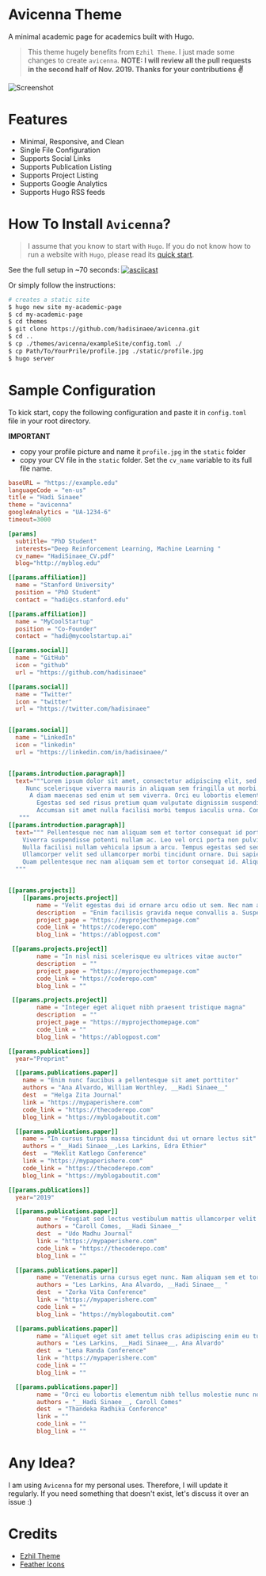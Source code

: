 # Avicenna Theme
A minimal academic page for academics built with Hugo.

> This theme hugely benefits from `Ezhil Theme`. I just made some changes to create `avicenna`.
> __NOTE: I will review all the pull requests in the second half of Nov. 2019. Thanks for your contributions :v:__

![Screenshot](images/screenshot.png "Avicenna")

# Features
* Minimal, Responsive, and Clean
* Single File Configuration
* Supports Social Links
* Supports Publication Listing
* Supports Project Listing
* Supports Google Analytics
* Supports Hugo RSS feeds

# How To Install `Avicenna`?
> I assume that you know to start with `Hugo`. If you do not know how to run a website with `Hugo`, please read its [quick start](https://gohugo.io/getting-started/quick-start/).

See the full setup in ~70 seconds:
[![asciicast](https://asciinema.org/a/7ZReSH0ws7HVbI1c6UUN7wzfd.svg)](https://asciinema.org/a/7ZReSH0ws7HVbI1c6UUN7wzfd)

Or simply follow the instructions:
```bash
# creates a static site
$ hugo new site my-academic-page
$ cd my-academic-page
$ cd themes
$ git clone https://github.com/hadisinaee/avicenna.git
$ cd ..
$ cp ./themes/avicenna/exampleSite/config.toml ./
$ cp Path/To/YourPrile/profile.jpg ./static/profile.jpg
$ hugo server
```

# Sample Configuration

To kick start, copy the following configuration and paste it in `config.toml` file in your root directory.

__IMPORTANT__
 - copy your profile picture and name it `profile.jpg` in the `static` folder
 - copy your CV file in the `static` folder. Set the `cv_name` variable to its full file name.

```toml
baseURL = "https://example.edu"
languageCode = "en-us"
title = "Hadi Sinaee"
theme = "avicenna"
googleAnalytics = "UA-1234-6"
timeout=3000

[params]
  subtitle= "PhD Student"
  interests="Deep Reinforcement Learning, Machine Learning "
  cv_name= "HadiSinaee_CV.pdf"
  blog="http://myblog.edu"

[[params.affiliation]]
  name = "Stanford University"
  position = "PhD Student"
  contact = "hadi@cs.stanford.edu"

[[params.affiliation]]
  name = "MyCoolStartup"
  position = "Co-Founder"
  contact = "hadi@mycoolstartup.ai"

[[params.social]]
  name = "GitHub"
  icon = "github"
  url = "https://github.com/hadisinaee"

[[params.social]]
  name = "Twitter"
  icon = "twitter"
  url = "https://twitter.com/hadisinaee"


[[params.social]]
  name = "LinkedIn"
  icon = "linkedin"
  url = "https://linkedin.com/in/hadisinaee/"


[[params.introduction.paragraph]]
  text="""Lorem ipsum dolor sit amet, consectetur adipiscing elit, sed do eiusmod tempor incididunt ut labore et dolore magna aliqua.
	 Nunc scelerisque viverra mauris in aliquam sem fringilla ut morbi. Integer feugiat scelerisque varius morbi enim.
	  A diam maecenas sed enim ut sem viverra. Orci eu lobortis elementum nibh tellus.
		Egestas sed sed risus pretium quam vulputate dignissim suspendisse in.
		Accumsan sit amet nulla facilisi morbi tempus iaculis urna. Condimentum lacinia quis vel eros donec.
   """
[[params.introduction.paragraph]]
  text=""" Pellentesque nec nam aliquam sem et tortor consequat id porta.
	Viverra suspendisse potenti nullam ac. Leo vel orci porta non pulvinar neque laoreet.
	Nulla facilisi nullam vehicula ipsum a arcu. Tempus egestas sed sed risus pretium quam vulputate dignissim suspendisse.
	Ullamcorper velit sed ullamcorper morbi tincidunt ornare. Dui sapien eget mi proin sed libero.
	Quam pellentesque nec nam aliquam sem et tortor consequat id. Aliquet lectus proin nibh nisl.
  """


[[params.projects]]
	[[params.projects.project]]
		name = "Velit egestas dui id ornare arcu odio ut sem. Nec nam aliquam sem et tortor"
		description  = "Enim facilisis gravida neque convallis a. Suspendisse potenti nullam ac tortor vitae purus faucibus ornare suspendisse.Velit egestas dui id ornare arcu odio ut sem. Nec nam aliquam sem et tortor. In nisl nisi scelerisque eu ultrices vitae auctor."
		project_page = "https://myprojecthomepage.com"
		code_link = "https://coderepo.com"
		blog_link = "https://ablogpost.com"

 [[params.projects.project]]
		name = "In nisl nisi scelerisque eu ultrices vitae auctor"
		description  = ""
		project_page = "https://myprojecthomepage.com"
		code_link = "https://coderepo.com"
		blog_link = ""

 [[params.projects.project]]
		name = "Integer eget aliquet nibh praesent tristique magna"
		description  = ""
		project_page = "https://myprojecthomepage.com"
		code_link = ""
		blog_link = "https://ablogpost.com"

[[params.publications]]
  year="Preprint"

  [[params.publications.paper]]
    name = "Enim nunc faucibus a pellentesque sit amet porttitor"
    authors = "Ana Alvardo, William Worthley, __Hadi Sinaee__"
    dest  = "Helga Zita Journal"
    link = "https://mypaperishere.com"
    code_link = "https://thecoderepo.com"
    blog_link = "https://myblogaboutit.com"

  [[params.publications.paper]]
    name = "In cursus turpis massa tincidunt dui ut ornare lectus sit"
    authors = "__Hadi Sinaee__,Les Larkins, Edra Ethier"
    dest  = "Meklit Katlego Conference"
    link = "https://mypaperishere.com"
    code_link = "https://thecoderepo.com"
    blog_link = "https://myblogaboutit.com"

[[params.publications]]
  year="2019"

  [[params.publications.paper]]
		name = "Feugiat sed lectus vestibulum mattis ullamcorper velit sed"
		authors = "Caroll Comes, __Hadi Sinaee__"
		dest  = "Udo Madhu Journal"
		link = "https://mypaperishere.com"
		code_link = "https://thecoderepo.com"
		blog_link = ""

  [[params.publications.paper]]
		name = "Venenatis urna cursus eget nunc. Nam aliquam sem et tortor consequat id porta nibh venenatis"
		authors = "Les Larkins, Ana Alvardo, __Hadi Sinaee__ "
		dest  = "Zorka Vita Conference"
		link = "https://mypaperishere.com"
		code_link = ""
		blog_link = "https://myblogaboutit.com"

  [[params.publications.paper]]
		name = "Aliquet eget sit amet tellus cras adipiscing enim eu turpis"
		authors = "Les Larkins, __Hadi Sinaee__, Ana Alvardo"
		dest  = "Lena Randa Conference"
		link = "https://mypaperishere.com"
		code_link = ""
		blog_link = ""

  [[params.publications.paper]]
		name = "Orci eu lobortis elementum nibh tellus molestie nunc non blandit"
		authors = "__Hadi Sinaee__, Caroll Comes"
		dest  = "Thandeka Radhika Conference"
		link = ""
		code_link = ""
		blog_link = ""

```

# Any Idea?
I am using `Avicenna` for my personal uses. Therefore, I will update it regularly. If you need something that doesn't exist, let's discuss it over an issue :)

# Credits
* [Ezhil Theme](https://github.com/vividvilla/ezhil)
* [Feather Icons](https://feathericons.com/)
